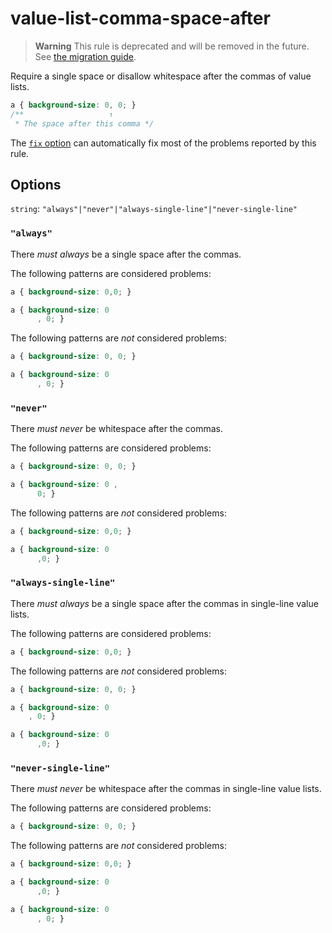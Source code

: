 # value-list-comma-space-after  
  
> **Warning** This rule is deprecated and will be removed in the future. See [the migration guide](../../../docs/migration-guide/to-15.md).  
  
Require a single space or disallow whitespace after the commas of value lists.  
  
<!-- prettier-ignore -->  
```css  
a { background-size: 0, 0; }  
/**                   ↑  
 * The space after this comma */  
```  
  
The [`fix` option](../../../docs/user-guide/options.md#fix) can automatically fix most of the problems reported by this rule.  
  
## Options  
  
`string`: `"always"|"never"|"always-single-line"|"never-single-line"`  
  
### `"always"`  
  
There _must always_ be a single space after the commas.  
  
The following patterns are considered problems:  
  
<!-- prettier-ignore -->  
```css  
a { background-size: 0,0; }  
```  
  
<!-- prettier-ignore -->  
```css  
a { background-size: 0  
      , 0; }  
```  
  
The following patterns are _not_ considered problems:  
  
<!-- prettier-ignore -->  
```css  
a { background-size: 0, 0; }  
```  
  
<!-- prettier-ignore -->  
```css  
a { background-size: 0  
      , 0; }  
```  
  
### `"never"`  
  
There _must never_ be whitespace after the commas.  
  
The following patterns are considered problems:  
  
<!-- prettier-ignore -->  
```css  
a { background-size: 0, 0; }  
```  
  
<!-- prettier-ignore -->  
```css  
a { background-size: 0 ,  
      0; }  
```  
  
The following patterns are _not_ considered problems:  
  
<!-- prettier-ignore -->  
```css  
a { background-size: 0,0; }  
```  
  
<!-- prettier-ignore -->  
```css  
a { background-size: 0  
      ,0; }  
```  
  
### `"always-single-line"`  
  
There _must always_ be a single space after the commas in single-line value lists.  
  
The following patterns are considered problems:  
  
<!-- prettier-ignore -->  
```css  
a { background-size: 0,0; }  
```  
  
The following patterns are _not_ considered problems:  
  
<!-- prettier-ignore -->  
```css  
a { background-size: 0, 0; }  
```  
  
<!-- prettier-ignore -->  
```css  
a { background-size: 0  
    , 0; }  
```  
  
<!-- prettier-ignore -->  
```css  
a { background-size: 0  
      ,0; }  
```  
  
### `"never-single-line"`  
  
There _must never_ be whitespace after the commas in single-line value lists.  
  
The following patterns are considered problems:  
  
<!-- prettier-ignore -->  
```css  
a { background-size: 0, 0; }  
```  
  
The following patterns are _not_ considered problems:  
  
<!-- prettier-ignore -->  
```css  
a { background-size: 0,0; }  
```  
  
<!-- prettier-ignore -->  
```css  
a { background-size: 0  
      ,0; }  
```  
  
<!-- prettier-ignore -->  
```css  
a { background-size: 0  
      , 0; }  
```  
